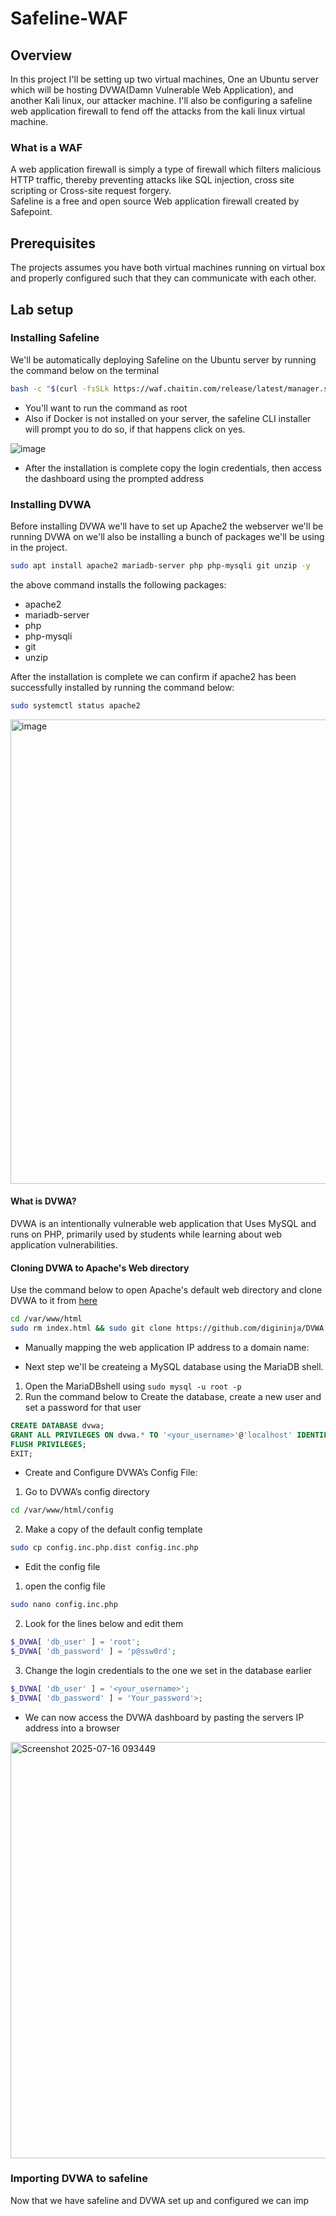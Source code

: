 # Safeline-WAF

## Overview 
In this project I'll be setting up two virtual machines, One an Ubuntu server which will be hosting DVWA(Damn Vulnerable Web Application), and another Kali linux, our attacker machine. I'll also be configuring a safeline web application firewall to fend off the attacks from the kali linux virtual machine. 

### What is a WAF
A web application firewall is simply a type of firewall which filters malicious HTTP traffic, thereby preventing attacks like SQL injection, cross site scripting or Cross-site request forgery.  
Safeline is a free and open source Web application firewall created by Safepoint.

## Prerequisites
The projects assumes you have both virtual machines running on virtual box and properly configured such that they can communicate with each other.

## Lab setup
### Installing Safeline
We'll be automatically deploying Safeline on the Ubuntu server by running the command below on the terminal
```bash
bash -c "$(curl -fsSLk https://waf.chaitin.com/release/latest/manager.sh)" -- --en
```
- You'll want to run the command as root
- Also if Docker is not installed on your server, the safeline CLI installer will prompt you to do so, if that happens click on yes.

![image](https://github.com/user-attachments/assets/83ddcace-152c-4dd0-b220-f81c578aad70)

- After the installation is complete copy the login credentials, then access the dashboard using the prompted address 

### Installing DVWA
Before installing DVWA we'll have to set up Apache2 the webserver we'll be running DVWA on we'll also be installing a bunch of packages we'll be using in the project.
```bash
sudo apt install apache2 mariadb-server php php-mysqli git unzip -y
```
the above command installs the following packages:
- apache2
- mariadb-server
- php
- php-mysqli
- git
- unzip

After the installation is complete we can confirm if apache2 has been successfully installed by running the command below:
```bash
sudo systemctl status apache2
```
<img width="1364" height="743" alt="image" src="https://github.com/user-attachments/assets/9e2fbd60-d413-4ad3-a1fd-592321981651" />

#### What is DVWA? 
DVWA is an intentionally vulnerable web application that Uses MySQL and runs on PHP, primarily used by students while learning about web application vulnerabilities.



#### Cloning DVWA to Apache's Web directory
Use the command below to open Apache's default web directory and clone DVWA to it from [here](https://github.com/digininja/DVWA.git)
```bash
cd /var/www/html
sudo rm index.html && sudo git clone https://github.com/digininja/DVWA.git 
```
- Manually mapping the web application IP address to a domain name:

- Next step we'll be createing a MySQL database using the MariaDB shell.
1. Open the MariaDBshell using `sudo mysql -u root -p`
2. Run the command below to Create the database, create a new user and set a password for that user
```SQL
CREATE DATABASE dvwa;
GRANT ALL PRIVILEGES ON dvwa.* TO '<your_username>'@'localhost' IDENTIFIED BY 'Your_password'>;
FLUSH PRIVILEGES;
EXIT;
```
- Create and Configure DVWA’s Config File:
1.	Go to DVWA’s config directory
```bash
cd /var/www/html/config
``` 
2. 	Make a copy of the default config template
```bash
sudo cp config.inc.php.dist config.inc.php
```
- Edit the config file
1. open the config file
```bash
sudo nano config.inc.php
```
2. Look for the lines below and edit them
```php
$_DVWA[ 'db_user' ] = 'root';
$_DVWA[ 'db_password' ] = 'p@ssw0rd';
```

3. Change the login credentials to the one we set in the database earlier
```php
$_DVWA[ 'db_user' ] = '<your_username>';
$_DVWA[ 'db_password' ] = 'Your_password'>;
```

- We can now access the DVWA dashboard by pasting the servers IP address into a browser
<img width="1365" height="666" alt="Screenshot 2025-07-16 093449" src="https://github.com/user-attachments/assets/ef7d0e52-eea8-4ec7-9108-b5ada5a7d1e9" />

### Importing DVWA to safeline
Now that we have safeline and DVWA set up and configured we can imp
